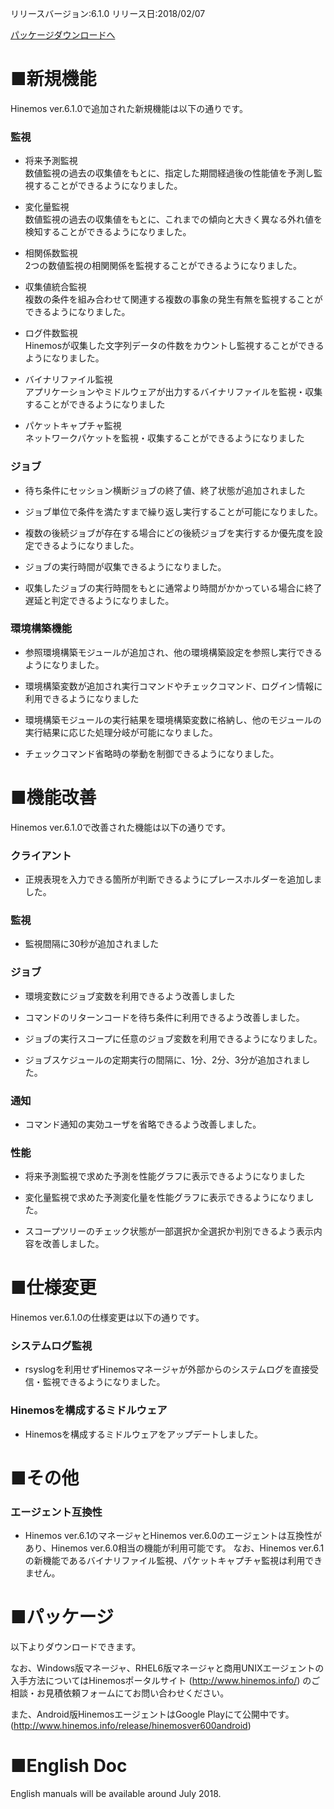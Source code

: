リリースバージョン:6.1.0
リリース日:2018/02/07

[パッケージダウンロードへ](#packages)

# ■新規機能

Hinemos ver.6.1.0で追加された新規機能は以下の通りです。  

###  監視  

* 将来予測監視  
  数値監視の過去の収集値をもとに、指定した期間経過後の性能値を予測し監視することができるようになりました。

* 変化量監視  
  数値監視の過去の収集値をもとに、これまでの傾向と大きく異なる外れ値を検知することができるようになりました。

* 相関係数監視  
  2つの数値監視の相関関係を監視することができるようになりました。

* 収集値統合監視  
  複数の条件を組み合わせて関連する複数の事象の発生有無を監視することができるようになりました。

* ログ件数監視  
  Hinemosが収集した文字列データの件数をカウントし監視することができるようになりました。

* バイナリファイル監視  
  アプリケーションやミドルウェアが出力するバイナリファイルを監視・収集することができるようになりました

* パケットキャプチャ監視  
  ネットワークパケットを監視・収集することができるようになりました

### ジョブ

- 待ち条件にセッション横断ジョブの終了値、終了状態が追加されました

- ジョブ単位で条件を満たすまで繰り返し実行することが可能になりました。

- 複数の後続ジョブが存在する場合にどの後続ジョブを実行するか優先度を設定できるようになりました。

- ジョブの実行時間が収集できるようになりました。

- 収集したジョブの実行時間をもとに通常より時間がかかっている場合に終了遅延と判定できるようになりました。

### 環境構築機能

- 参照環境構築モジュールが追加され、他の環境構築設定を参照し実行できるようになりました。

- 環境構築変数が追加され実行コマンドやチェックコマンド、ログイン情報に利用できるようになりました

- 環境構築モジュールの実行結果を環境構築変数に格納し、他のモジュールの実行結果に応じた処理分岐が可能になりました。

- チェックコマンド省略時の挙動を制御できるようになりました。  

# ■機能改善

Hinemos ver.6.1.0で改善された機能は以下の通りです。

### クライアント
- 正規表現を入力できる箇所が判断できるようにプレースホルダーを追加しました。

### 監視

- 監視間隔に30秒が追加されました

### ジョブ

- 環境変数にジョブ変数を利用できるよう改善しました

- コマンドのリターンコードを待ち条件に利用できるよう改善しました。

- ジョブの実行スコープに任意のジョブ変数を利用できるようになりました。

- ジョブスケジュールの定期実行の間隔に、1分、2分、3分が追加されました。

### 通知

- コマンド通知の実効ユーザを省略できるよう改善しました。

### 性能

- 将来予測監視で求めた予測を性能グラフに表示できるようになりました

- 変化量監視で求めた予測変化量を性能グラフに表示できるようになりました。

- スコープツリーのチェック状態が一部選択か全選択か判別できるよう表示内容を改善しました。


# ■仕様変更

Hinemos ver.6.1.0の仕様変更は以下の通りです。

### システムログ監視

- rsyslogを利用せずHinemosマネージャが外部からのシステムログを直接受信・監視できるようになりました。

### Hinemosを構成するミドルウェア
- Hinemosを構成するミドルウェアをアップデートしました。


# ■その他
### エージェント互換性

- Hinemos ver.6.1のマネージャとHinemos ver.6.0のエージェントは互換性があり、Hinemos ver.6.0相当の機能が利用可能です。
なお、Hinemos ver.6.1の新機能であるバイナリファイル監視、パケットキャプチャ監視は利用できません。

# ■パッケージ <a name="packages"/>

以下よりダウンロードできます。

なお、Windows版マネージャ、RHEL6版マネージャと商用UNIXエージェントの入手方法についてはHinemosポータルサイト (http://www.hinemos.info/) のご相談・お見積依頼フォームにてお問い合わせください。

また、Android版HinemosエージェントはGoogle Playにて公開中です。
(http://www.hinemos.info/release/hinemosver600android)

# ■English Doc <a name="eng"/>

English manuals will be available around July 2018.
